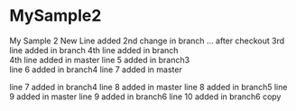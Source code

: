 # MySample2
My Sample 2
New Line added
2nd change in branch ... after checkout
3rd line added in branch
4th line added in branch  
4th line added in master
line 5 added in branch3  
line 6 added in branch4
line 7 added in master

line 7 added in branch4
line 8 added in master
line 8 added in branch5
line 9 added in master
line 9 added in branch6
line 10 added in branch6 copy